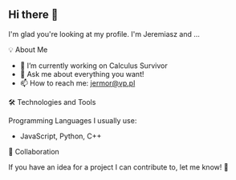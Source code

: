 ## Hi there 👋

I'm glad you're looking at my profile. I'm Jeremiasz and ...

💡 About Me
- 🔭 I’m currently working on Calculus Survivor
- 💬 Ask me about everything you want!
- 📫 How to reach me: jermor@vp.pl 

🛠 Technologies and Tools

Programming Languages I usually use:

 - JavaScript, Python, C++

🤝 Collaboration

If you have an idea for a project I can contribute to, let me know! 🚀
